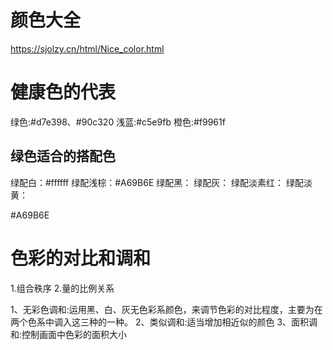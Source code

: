 # 颜色大全
https://sjolzy.cn/html/Nice_color.html

# 健康色的代表

绿色:#d7e398、#90c320
浅蓝:#c5e9fb
橙色:#f9961f

## 绿色适合的搭配色
 绿配白：#ffffff
 绿配浅棕：#A69B6E
 绿配黑：
 绿配灰：
 绿配淡素红：
 绿配淡黄：

#A69B6E

# 色彩的对比和调和
1.组合秩序
2.量的比例关系

1、无彩色调和:运用黑、白、灰无色彩系颜色，来调节色彩的对比程度，主要为在两个色系中调入这三种的一种。
2、类似调和:适当增加相近似的颜色
3、面积调和:控制画面中色彩的面积大小